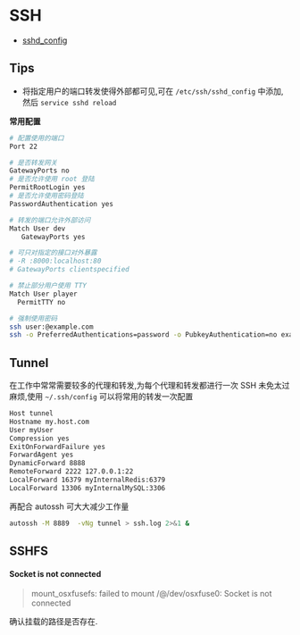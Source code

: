 # SSH

* [sshd_config](http://man.openbsd.org/cgi-bin/man.cgi/OpenBSD-current/man5/sshd_config.5)

## Tips

* 将指定用户的端口转发使得外部都可见,可在 `/etc/ssh/sshd_config` 中添加,然后 `service sshd reload`


__常用配置__

```bash
# 配置使用的端口
Port 22

# 是否转发网关
GatewayPorts no
# 是否允许使用 root 登陆
PermitRootLogin yes
# 是否允许使用密码登陆
PasswordAuthentication yes

# 转发的端口允许外部访问
Match User dev
   GatewayPorts yes

# 可只对指定的接口对外暴露
# -R :8000:localhost:80
# GatewayPorts clientspecified

# 禁止部分用户使用 TTY
Match User player
  PermitTTY no
```

```bash
# 强制使用密码
ssh user:@example.com
ssh -o PreferredAuthentications=password -o PubkeyAuthentication=no example.com
```

## Tunnel
在工作中常常需要较多的代理和转发,为每个代理和转发都进行一次 SSH 未免太过麻烦,使用 `~/.ssh/config` 可以将常用的转发一次配置

```bash
Host tunnel
Hostname my.host.com
User myUser
Compression yes
ExitOnForwardFailure yes
ForwardAgent yes
DynamicForward 8888
RemoteForward 2222 127.0.0.1:22
LocalForward 16379 myInternalRedis:6379
LocalForward 13306 myInternalMySQL:3306
```

再配合 autossh 可大大减少工作量

```bash
autossh -M 8889  -vNg tunnel > ssh.log 2>&1 &
```

## SSHFS

#### Socket is not connected
> mount_osxfusefs: failed to mount /@/dev/osxfuse0: Socket is not connected

确认挂载的路径是否存在.
